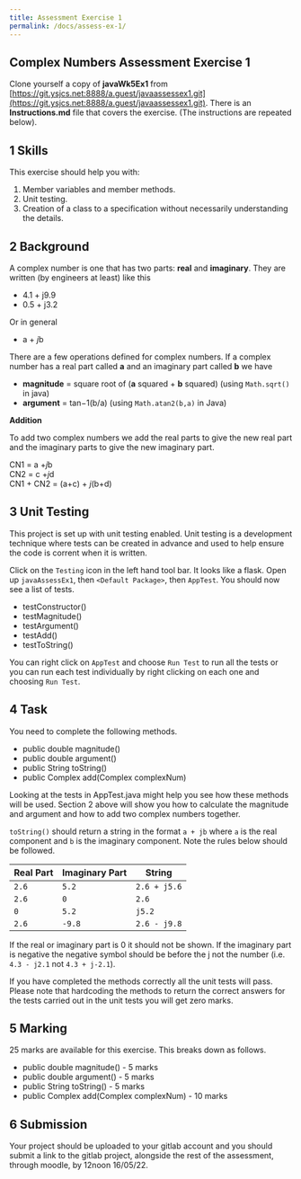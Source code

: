 ```yaml
---
title: Assessment Exercise 1
permalink: /docs/assess-ex-1/  
---
```


## Complex Numbers Assessment Exercise 1

Clone yourself a copy of **javaWk5Ex1** from [https://git.ysjcs.net:8888/a.guest/javaassessex1.git](https://git.ysjcs.net:8888/a.guest/javaassessex1.git). There is an **Instructions.md** file that covers the exercise. (The instructions are repeated below).

## 1 Skills
This exercise should help you with:  

1. Member variables and member methods.
2. Unit testing.
3. Creation of a class to a specification without necessarily understanding the details.

## 2 Background
A complex number is one that has two parts: **real** and **imaginary**. They are written (by engineers  at least) like this  

* 4.1 + j9.9
* 0.5 + j3.2
 
Or in general

* a + *j*b

There are a few operations defined for complex numbers. If a complex number has a real part called **a** and an imaginary part called **b** we have    

* **magnitude** = square root of (**a** squared + **b** squared) (using `Math.sqrt()` in java)
*	**argument** = tan−1(b/a) (using `Math.atan2(b,a)` in Java)
 
**Addition**  

To add two complex numbers we add the real parts to give the new real part and the imaginary parts to give the new imaginary part.  

CN1 = a +*j*b  
CN2 = c +*j*d   
CN1 + CN2 = (a+c) + *j*(b+d)  

## 3 Unit Testing

This project is set up with unit testing enabled. Unit testing is a development technique where tests can be created in advance and used to help ensure the code is corrent when it is written.  

Click on the `Testing` icon in the left hand tool bar. It looks like a flask. Open up `javaAssessEx1`, then `<Default Package>`, then `AppTest`. You should now see a list of tests.

* testConstructor()
* testMagnitude()
* testArgument()
* testAdd()
* testToString()

You can right click on `AppTest` and choose `Run Test` to run all the tests or you can run each test individually by right clicking on each one and choosing `Run Test`.

## 4 Task

You need to complete the following methods.  

* public double magnitude()
* public double argument()
* public String toString()
* public Complex add(Complex complexNum)

Looking at the tests in AppTest.java might help you see how these methods will be used. Section 2 above will show you how to calculate the magnitude and argument and how to add two complex numbers together.  

`toString()` should return a string in the format `a + jb` where `a` is the real component and `b` is the imaginary component. Note the rules below should be followed.  

|Real Part|Imaginary Part|String|
|---|---|---|
|`2.6`|`5.2`|`2.6 + j5.6`|
|`2.6`|`0`|`2.6`|
|`0`|`5.2`|`j5.2`|
|`2.6`|`-9.8`|`2.6 - j9.8`|

If the real or imaginary part is 0 it should not be shown. If the imaginary part is negative the negative symbol should be before the j not the number (i.e. `4.3 - j2.1` not `4.3 + j-2.1`).

If you have completed the methods correctly all the unit tests will pass. Please note that hardcoding the methods to return the correct answers for the tests carried out in the unit tests you will get zero marks.  

## 5 Marking

25 marks are available for this exercise. This breaks down as follows.

* public double magnitude() - 5 marks
* public double argument() - 5 marks
* public String toString() - 5 marks
* public Complex add(Complex complexNum) - 10 marks

## 6 Submission

Your project should be uploaded to your gitlab account and you should submit a link to the gitlab project, alongside the rest of the assessment, through moodle, by 12noon 16/05/22.  